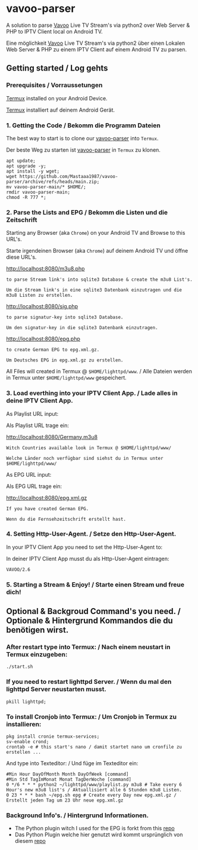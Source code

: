 # vavoo-parser

A solution to parse [Vavoo](https://www.vavoo.tv) Live TV Stream's via python2 over Web Server & PHP to IPTV Client local on Android TV.

Eine möglichkeit [Vavoo](https://www.vavoo.tv) Live TV Stream's via python2 über einen Lokalen Web Server & PHP zu einem IPTV Client auf einem Android TV zu parsen.

## Getting started / Log gehts

### Prerequisites / Vorraussetungen

[Termux](https://play.google.com/store/apps/details?id=com.termux) installed on your Android Device.

[Termux](https://play.google.com/store/apps/details?id=com.termux) installiert auf deinem Android Gerät.

### 1. Getting the Code / Bekomm die Programm Dateien

The best way to start is to clone our [vavoo-parser](https://github.com/Mastaaa1987/vavoo-parser) into `Termux`.

Der beste Weg zu starten ist [vavoo-parser](https://github.com/Mastaaa1987/vavoo-parser) in `Termux` zu klonen.


```shell
apt update;
apt upgrade -y;
apt install -y wget;
wget https://github.com/Mastaaa1987/vavoo-parser/archive/refs/heads/main.zip;
mv vavoo-parser-main/* $HOME/;
rmdir vavoo-parser-main;
chmod -R 777 *;
```


### 2. Parse the Lists and EPG / Bekomm die Listen und die Zeitschrift

Starting any Browser (aka `Chrome`) on your Android TV and Browse to this URL's.

Starte irgendeinen Browser (aka `Chrome`) auf deinem Android TV und öffne diese URL's.

[http://localhost:8080/m3u8.php](http://localhost:8080/m3u8.php)

`to parse Stream link's into sqlite3 Database & create the m3u8 List's.`

`Um die Stream link's in eine sqlite3 Datenbank einzutragen und die m3u8 Listen zu erstellen.`

[http://localhost:8080/sig.php](http://localhost:8080/sig.php)

`to parse signatur-key into sqlite3 Database.` 

`Um den signatur-key in die sqlite3 Datenbank einzutragen.`

[http://localhost:8080/epg.php](http://localhost:8080/epg.php)

`to create German EPG to epg.xml.gz.`

`Um Deutsches EPG in epg.xml.gz zu erstellen.`

All Files will created in Termux @ `$HOME/lighttpd/www`. / Alle Dateien werden in Termux unter `$HOME/lighttpd/www` gespeichert.

### 3. Load everthing into your IPTV Client App. / Lade alles in deine IPTV Client App.
As Playlist URL input:

Als Playlist URL trage ein:

[http://localhost:8080/Germany.m3u8](http://localhost:8080/Germany.m3u8) 

`Witch Countries available look in Termux @ $HOME/lighttpd/www/` 

`Welche Länder noch verfügbar sind siehst du in Termux unter $HOME/lighttpd/www/`

As EPG URL input: 

Als EPG URL trage ein:

[http://localhost:8080/epg.xml.gz](http://localhost:8080/epg.xml.gz) 

`If you have created German EPG.`

`Wenn du die Fernsehzeitschrift erstellt hast.`


### 4. Setting Http-User-Agent. / Setze den Http-User-Agent.

In your IPTV Client App you need to set the Http-User-Agent to:

In deiner IPTV Client App musst du als Http-User-Agent eintragen:

`VAVOO/2.6`


### 5. Starting a Stream & Enjoy! / Starte einen Stream und freue dich!


## Optional & Backgroud Command's you need. / Optionale & Hintergrund Kommandos die du benötigen wirst.

### After restart type into Termux: / Nach einem neustart in Termux einzugeben:

```shell
./start.sh
```

### If you need to restart lighttpd Server. / Wenn du mal den lighttpd Server neustarten musst.

```shell
pkill lighttpd;
```

### To install Cronjob into Termux: / Um Cronjob in Termux zu installieren:

```shell
pkg install cronie termux-services;
sv-enable crond;
crontab -e # this start's nano / damit startet nano um cronfile zu erstellen ...
```

And type into Texteditor: / Und füge im Texteditor ein:

```shell
#Min Hour DayOfMonth Month DayOfWeek [command]
#Min Std TagImMonat Monat TagDerWoche [command]
0 */6 * * * python2 ~/lighttpd/www/playlist.py m3u8 # Take every 6 Hour's new m3u8 list's / Aktuallisiert alle 6 Stunden m3u8 Listen.
0 23 * * * bash ~/epg.sh epg # Create every Day new epg.xml.gz / Erstellt jeden Tag um 23 Uhr neue epg.xml.gz
```


### Background Info's. / Hintergrund Informationen.
- The Python plugin witch I used for the EPG is forkt from this [repo](https://github.com/chriszero/tvspielfilm2xmltv)
- Das Python Plugin welche hier genutzt wird kommt ursprünglich von diesem [repo](https://github.com/chriszero/tvspielfilm2xmltv)
